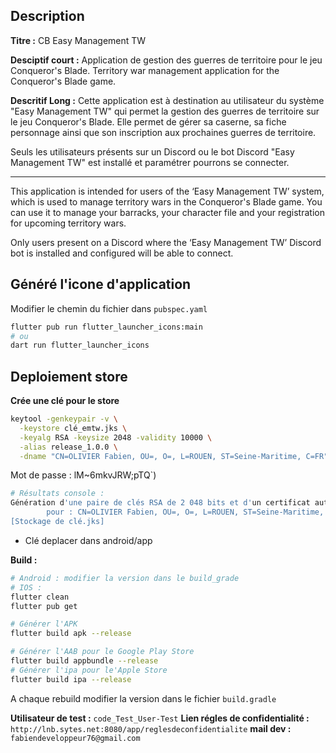## Description
__Titre :__
CB Easy Management TW

__Desciptif court :__
Application de gestion des guerres de territoire pour le jeu Conqueror's Blade.
Territory war management application for the Conqueror's Blade game.

__Descritif Long :__
Cette application est à destination au utilisateur du système "Easy Management TW" qui permet la gestion des guerres de territoire sur le jeu Conqueror's Blade.
Elle permet de gérer sa caserne, sa fiche personnage ainsi que son inscription aux prochaines guerres de territoire.

Seuls les utilisateurs présents sur un Discord ou le bot Discord "Easy Management TW" est installé et paramétrer pourrons se connecter.

------------------------------------------------

This application is intended for users of the ‘Easy Management TW’ system, which is used to manage territory wars in the Conqueror's Blade game.
You can use it to manage your barracks, your character file and your registration for upcoming territory wars.

Only users present on a Discord where the ‘Easy Management TW’ Discord bot is installed and configured will be able to connect.

## Généré l'icone d'application
Modifier le chemin du fichier dans `pubspec.yaml`
```sh
flutter pub run flutter_launcher_icons:main
# ou
dart run flutter_launcher_icons
```

## Deploiement store
__Crée une clé pour le store__
```sh
keytool -genkeypair -v \
  -keystore clé_emtw.jks \
  -keyalg RSA -keysize 2048 -validity 10000 \
  -alias release_1.0.0 \
  -dname "CN=OLIVIER Fabien, OU=, O=, L=ROUEN, ST=Seine-Maritime, C=FR"
```
Mot de passe : lM~6mkvJRW;pTQ`)
```sh
# Résultats console : 
Génération d'une paire de clés RSA de 2 048 bits et d'un certificat auto-signé (SHA384withRSA) d'une validité de 10 000 jours
        pour : CN=OLIVIER Fabien, OU=, O=, L=ROUEN, ST=Seine-Maritime, C=FR
[Stockage de clé.jks]
```

- Clé deplacer dans android/app

__Build :__
```sh
# Android : modifier la version dans le build_grade
# IOS : 
flutter clean
flutter pub get

# Générer l'APK
flutter build apk --release

# Générer l'AAB pour le Google Play Store
flutter build appbundle --release
# Générer l'ipa pour le'Apple Store
flutter build ipa --release
```

A chaque rebuild modifier la version dans le fichier `build.gradle`

**Utilisateur de test :** `code_Test_User-Test`
**Lien régles de confidentialité :** `http://lnb.sytes.net:8080/app/reglesdeconfidentialite`
**mail dev :** `fabiendeveloppeur76@gmail.com`